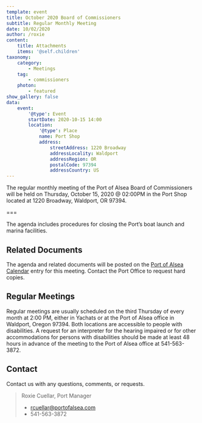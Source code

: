 ```yaml
---
template: event
title: October 2020 Board of Commissioners
subtitle: Regular Monthly Meeting
date: 10/02/2020
author: /roxie
content:
    title: Attachments
    items: '@self.children'
taxonomy:
    category: 
        - Meetings
    tag: 
        - commissioners
    photon:
        - featured
show_gallery: false
data:
    event:
        '@type': Event
        startDate: 2020-10-15 14:00
        location:
            '@type': Place
            name: Port Shop
            address:
                streetAddress: 1220 Broadway
                addressLocality: Waldport
                addressRegion: OR
                postalCode: 97394
                addressCountry: US
---
```


The regular monthly meeting of the Port of Alsea Board of Commissioners will be held on Thursday, October 15, 2020 @ 02:00PM in the Port Shop located at 1220 Broadway, Waldport, OR 97394.

===

The agenda includes procedures for closing the Port’s boat launch and marina facilities.

## Related Documents
The agenda and related documents will be posted on the [Port of Alsea Calendar](http://www.portofalsea.com/calendar) entry for this meeting. Contact the Port Office to request hard copies.

## Regular Meetings
Regular meetings are usually scheduled on the third Thursday of every month at 2:00 PM, either in Yachats or at the Port of Alsea office in Waldport, Oregon 97394.   Both locations are accessible to people with disabilities. A request for an interpreter for the hearing impaired or for other accommodations for persons with disabilities should be made at least 48 hours in advance of the meeting to the Port of Alsea office at 541-563-3872.


## Contact
Contact us with any questions, comments, or requests. 

> Roxie Cuellar, Port Manager
> - rcuellar@portofalsea.com
> - 541-563-3872 

